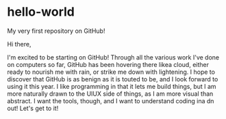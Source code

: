 # hello-world
My very first repository on GitHub!

Hi there,

I'm excited to be starting on GitHub!  Through all the various work I've done on computers so far, GitHub has been hovering there likea  cloud, either ready to nourish me with rain, or strike me down with lightening.  I hope to discover that GitHub is as benign as it is touted to be, and I look forward to using it this year.  I like programming in that it lets me build things, but I am more naturally drawn to the UIUX side of things, as I am more visual than abstract.  I want the tools, though, and I want to understand coding ina dn out!  Let's get to it!
